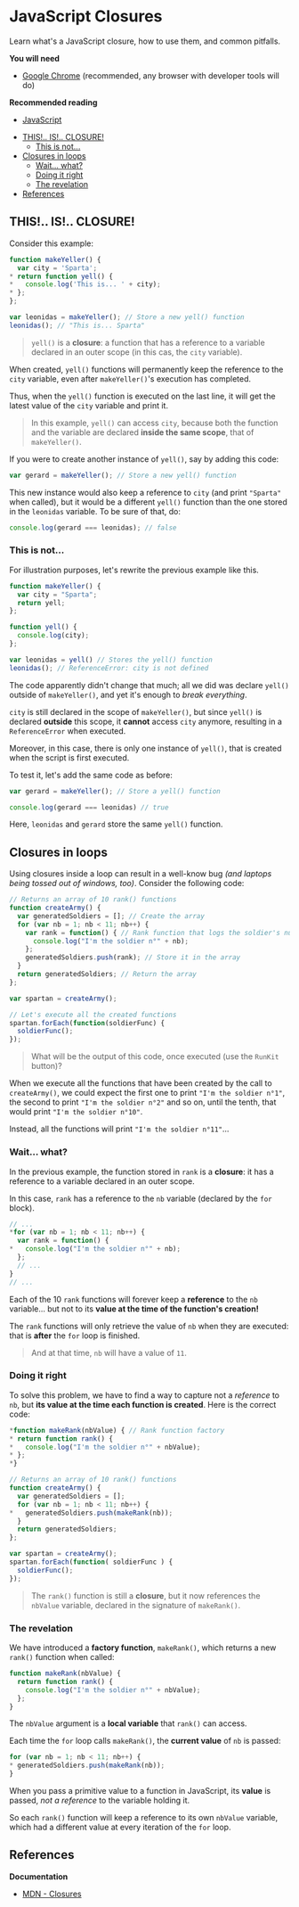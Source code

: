 # JavaScript Closures

Learn what's a JavaScript closure, how to use them, and common pitfalls.

<!-- slide-include ../../BANNER.md -->

**You will need**

* [Google Chrome][chrome] (recommended, any browser with developer tools will do)

**Recommended reading**

* [JavaScript](../js/)

<!-- START doctoc generated TOC please keep comment here to allow auto update -->
<!-- DON'T EDIT THIS SECTION, INSTEAD RE-RUN doctoc TO UPDATE -->


- [THIS!.. IS!.. CLOSURE!](#this-is-closure)
  - [This is not...](#this-is-not)
- [Closures in loops](#closures-in-loops)
  - [Wait... what?](#wait-what)
  - [Doing it right](#doing-it-right)
  - [The revelation](#the-revelation)
- [References](#references)

<!-- END doctoc generated TOC please keep comment here to allow auto update -->



## THIS!.. IS!.. CLOSURE!

<runkit></runkit>

Consider this example:

```javascript
function makeYeller() {
  var city = 'Sparta';
* return function yell() {
*   console.log('This is... ' + city);
* };
};

var leonidas = makeYeller(); // Store a new yell() function
leonidas(); // "This is... Sparta"
```

> `yell()` is a **closure**: a function that has a reference to a variable declared in an outer scope (in this cas, the `city` variable).

When created, `yell()` functions will permanently keep the reference to the `city` variable, even after `makeYeller()`'s execution has completed.

Thus, when the `yell()` function is executed on the last line, it will get the latest value of the `city` variable and print it.

<!-- slide-notes -->

> In this example, `yell()` can access `city`, because both the function and the variable are declared **inside the same scope**, that of `makeYeller()`.

If you were to create another instance of `yell()`, say by adding this code:

```js
var gerard = makeYeller(); // Store a new yell() function
```

This new instance would also keep a reference to `city` (and print `"Sparta"` when called), but it would be a different `yell()` function than the one stored in the `leonidas` variable.
To be sure of that, do:

```js
console.log(gerard === leonidas); // false
```



### This is not...

<runkit></runkit>

For illustration purposes, let's rewrite the previous example like this.

```javascript
function makeYeller() {
  var city = "Sparta";
  return yell;
};

function yell() {
  console.log(city);
};

var leonidas = yell() // Stores the yell() function
leonidas(); // ReferenceError: city is not defined
```

The code apparently didn't change that much; all we did was declare `yell()` outside of `makeYeller()`, and yet it's enough to _break everything_.

`city` is still declared in the scope of `makeYeller()`, but since `yell()` is declared **outside** this scope, it **cannot** access `city` anymore, resulting in a `ReferenceError` when executed.

<!-- slide-notes -->

Moreover, in this case, there is only one instance of `yell()`, that is created when the script is first executed.

To test it, let's add the same code as before:

```javascript
var gerard = makeYeller(); // Store a yell() function

console.log(gerard === leonidas) // true
```
Here, `leonidas` and `gerard` store the same `yell()` function.



## Closures in loops

<runkit></runkit>

Using closures inside a loop can result in a well-know bug _(and laptops being tossed out of windows, too)_.
Consider the following code:

```javascript
// Returns an array of 10 rank() functions
function createArmy() {
  var generatedSoldiers = []; // Create the array
  for (var nb = 1; nb < 11; nb++) {
    var rank = function() { // Rank function that logs the soldier's number
      console.log("I'm the soldier n°" + nb);
    };
    generatedSoldiers.push(rank); // Store it in the array
  }
  return generatedSoldiers; // Return the array
};

var spartan = createArmy();

// Let's execute all the created functions
spartan.forEach(function(soldierFunc) {
  soldierFunc();
});
```
> What will be the output of this code, once executed (use the `RunKit` button)?

<!-- slide-notes -->

When we execute all the functions that have been created by the call to `createArmy()`, we could expect the first one to print `"I'm the soldier n°1"`, the second to print `"I'm the soldier n°2"` and so on, until the tenth, that would print `"I'm the soldier n°10"`.

Instead, all the functions will print `"I'm the soldier n°11"`...



### Wait... what?

In the previous example, the function stored in `rank` is a **closure**: it has a reference to a variable declared in an outer scope.

In this case, `rank` has a reference to the `nb` variable (declared by the `for` block).

```javascript
// ...
*for (var nb = 1; nb < 11; nb++) {
  var rank = function() {
*   console.log("I'm the soldier n°" + nb);
  };
  // ...
}
// ...
```

Each of the 10 `rank` functions will forever keep a **reference** to the `nb` variable... but not to its **value at the time of the function's creation!**

The `rank` functions will only retrieve the value of `nb` when they are executed: that is **after** the `for` loop is finished.

> And at that time, `nb` will have a value of `11`.



### Doing it right

<runkit></runkit>

To solve this problem, we have to find a way to capture not a *reference* to `nb`, but **its value at the time each function is created**. Here is the correct code:

```javascript
*function makeRank(nbValue) { // Rank function factory
* return function rank() {
*   console.log("I'm the soldier n°" + nbValue);
* };
*}

// Returns an array of 10 rank() functions
function createArmy() {
  var generatedSoldiers = [];
  for (var nb = 1; nb < 11; nb++) {
*   generatedSoldiers.push(makeRank(nb));
  }
  return generatedSoldiers;
};

var spartan = createArmy();
spartan.forEach(function( soldierFunc ) {
  soldierFunc();
});
```

> The `rank()` function is still a **closure**, but it now references the `nbValue` variable, declared in the signature of `makeRank()`.

### The revelation

We have introduced a **factory function**, `makeRank()`, which returns a new `rank()` function when called:

```javascript
function makeRank(nbValue) {
  return function rank() {
    console.log("I'm the soldier n°" + nbValue);
  };
}
```

The `nbValue` argument is a **local variable** that `rank()` can access.

Each time the `for` loop calls `makeRank()`, the **current value** of `nb` is passed:

```javascript
for (var nb = 1; nb < 11; nb++) {
* generatedSoldiers.push(makeRank(nb));
}
```

When you pass a primitive value to a function in JavaScript, its **value** is passed, *not a reference* to the variable holding it.

So each `rank()` function will keep a reference to its own `nbValue` variable, which had a different value at every iteration of the `for` loop.



## References

**Documentation**

* [MDN - Closures][closure]



[chrome]: https://www.google.com/chrome/
[closure]: https://developer.mozilla.org/en-US/docs/Web/JavaScript/Closures
[closure-loop-bug-codepen]: http://codepen.io/AlphaHydrae/pen/gmYQpN?editors=0010#0
